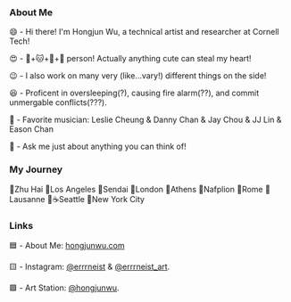 ### About Me
😄 - Hi there! I'm Hongjun Wu, a technical artist and researcher at Cornell Tech!  

😍 - 🐶+🐱+🐹+🐼 person! Actually anything cute can steal my heart!  

😉 - I also work on many very (like...vary!) different things on the side!  

😆 - Proficent in oversleeping(?), causing fire alarm(??), and commit unmergable conflicts(???).  

🥰 - Favorite musician: Leslie Cheung & Danny Chan & Jay Chou & JJ Lin & Eason Chan

💬 - Ask me just about anything you can think of!  

### My Journey  
🥘Zhu Hai 🍔Los Angeles 🍣Sendai 🥪London 🥗Athens 🍨Nafplion 🍕Rome 🍰Lausanne 📍☕️Seattle 🍟New York City

### Links
🟦  - About Me: [hongjunwu.com](https://hongjunwu.com/) 

🟨  - Instagram: [@errrneist](https://www.instagram.com/errrneist/) & [@errrneist_art](https://www.instagram.com/errrneist_art/).   

🟪  - Art Station: [@hongjunwu](https://hongjunwu.artstation.com/).   
